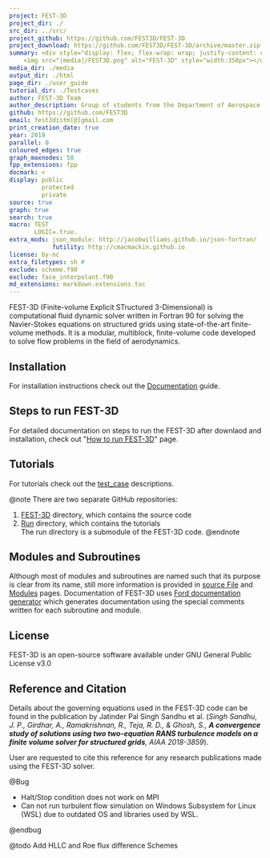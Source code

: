 ```yaml
---
project: FEST-3D
project_dir: ./
src_dir: ../src/
project_github: https://github.com/FEST3D/FEST-3D
project_download: https://github.com/FEST3D/FEST-3D/archive/master.zip
summary: <div style="display: flex; flex-wrap: wrap; justify-content: center; align-items:center">
    <img src="|media|/FEST3D.png" alt="FEST-3D" style="width:350px"></div>
media_dir: ./media
output_dir: ./html
page_dir: ./user_guide
tutorial_dir: ./Testcases
author: FEST-3D Team
author_description: Group of students from the Department of Aerospace Engineering at Indian Institute of Technology Madras (IITM), Chennai (600036), India.
github: https://github.com/FEST3D
email: fest3diitm[@]gmail.com
print_creation_date: true
year: 2019
parallel: 0
coloured_edges: true
graph_maxnodes: 50
fpp_extensions: fpp
docmark: <
display: public
         protected
         private
source: true
graph: true
search: true
macro: TEST
       LOGIC=.true.
extra_mods: json_module: http://jacobwilliams.github.io/json-fortran/
            futility: http://cmacmackin.github.io
license: by-nc
extra_filetypes: sh #
exclude: scheme.f90
exclude: face_interpolant.f90
md_extensions: markdown.extensions.toc
---
```


FEST-3D (Finite-volume Explicit STructured 3-Dimensional) is computational fluid dynamic solver written in Fortran 90 for solving the Navier-Stokes equations on structured grids using state-of-the-art finite-volume  methods. It is a modular, multiblock, finite-volume code developed to solve flow problems  in the field of aerodynamics.

## Installation
For installation instructions check out the [Documentation](./page/01_install.html) guide.

## Steps to run FEST-3D 
For detailed documentation on steps to run the FEST-3D after downlaod and installation, check out "[How to run FEST-3D](./page/04_Steps_to_run_FEST3D.html)" page.

## Tutorials
For tutorials check out the [test_case](./page/05_tutorials/index.html) descriptions.

@note
There are two separate GitHub repositories:<br>
1. <a href="https://github.com/FEST3D/FEST-3D" target="_blank">FEST-3D<a> directory, which contains the source code<br>
2. <a href="https://github.com/FEST3D/run" target="_blank">Run</a> directory, which contains the tutorials<br>
The run directory is a submodule of the FEST-3D code.
@endnote

## Modules and Subroutines
Although most of modules and subroutines are named such that its purpose is clear from its name, still more information is provided in [source File](./lists/files.html) and [Modules](./lists/modules.html) pages. Documentation of FEST-3D uses [Ford documentation generator](https://github.com/Fortran-FOSS-Programmers/ford) which generates documentation using the special comments written for each subroutine and module.

## License
FEST-3D is an open-source software available under GNU General Public License v3.0

## Reference and Citation
Details about the governing equations used in the FEST-3D code can be found in the publication by Jatinder Pal Singh Sandhu et al. (_Singh Sandhu, J. P., Girdhar, A., Ramakrishnan, R., Teja, R. D., & Ghosh, S., **A convergence study of solutions using two two-equation RANS turbulence models on a finite volume solver for structured grids**, AIAA 2018-3859_).

User are requested to cite this reference for any research publications made using the FEST-3D solver.


@Bug

  - Halt/Stop condition does not work on MPI
  - Can not run turbulent flow simulation on Windows Subsystem for Linux (WSL) due to outdated OS and libraries used by WSL.

@endbug

@todo
Add HLLC and Roe flux difference Schemes
